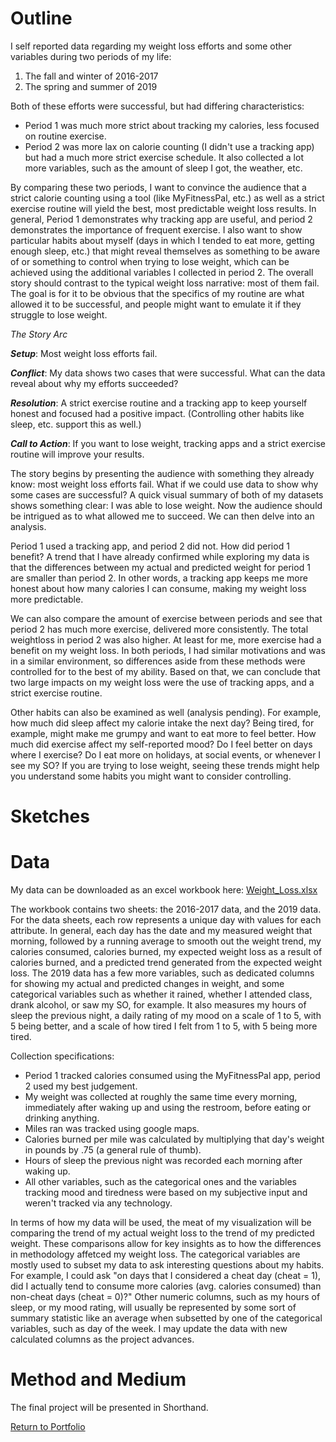 # Outline

I self reported data regarding my weight loss efforts and some other variables during two periods of my life:
1. The fall and winter of 2016-2017
2. The spring and summer of 2019

Both of these efforts were successful, but had differing characteristics:
- Period 1 was much more strict about tracking my calories, less focused on routine exercise.
- Period 2 was more lax on calorie counting (I didn't use a tracking app) but had a much more strict exercise schedule. It also collected a lot more variables, such as the amount of sleep I got, the weather, etc.

By comparing these two periods, I want to convince the audience that a strict calorie counting using a tool (like MyFitnessPal, etc.) as well as a strict exercise routine will yield the best, most predictable weight loss results. In general, Period 1 demonstrates why tracking app are useful, and period 2 demonstrates the importance of frequent exercise. I also want to show particular habits about myself (days in which I tended to eat more, getting enough sleep, etc.) that might reveal themselves as something to be aware of or something to control when trying to lose weight, which can be achieved using the additional variables I collected in period 2. The overall story should contrast to the typical weight loss narrative: most of them fail. The goal is for it to be obvious that the specifics of my routine are what allowed it to be successful, and people might want to emulate it if they struggle to lose weight.

*The Story Arc*

***Setup***: Most weight loss efforts fail.

***Conflict***: My data shows two cases that were successful. What can the data reveal about why my efforts succeeded?

***Resolution***: A strict exercise routine and a tracking app to keep yourself honest and focused had a positive impact. (Controlling other habits like sleep, etc. support this as well.)

***Call to Action***: If you want to lose weight, tracking apps and a strict exercise routine will improve your results.

The story begins by presenting the audience with something they already know: most weight loss efforts fail. What if we could use data to show why some cases are successful? A quick visual summary of both of my datasets shows something clear: I was able to lose weight. Now the audience should be intrigued as to what allowed me to succeed. We can then delve into an analysis. 

Period 1 used a tracking app, and period 2 did not. How did period 1 benefit? A trend that I have already confirmed while exploring my data is that the differences between my actual and predicted weight for period 1 are smaller than period 2. In other words, a tracking app keeps me more honest about how many calories I can consume, making my weight loss more predictable.

We can also compare the amount of exercise between periods and see that period 2 has much more exercise, delivered more consistently. The total weightloss in period 2 was also higher. At least for me, more exercise had a benefit on my weight loss. In both periods, I had similar motivations and was in a similar environment, so differences aside from these methods were controlled for to the best of my ability. Based on that, we can conclude that two large impacts on my weight loss were the use of tracking apps, and a strict exercise routine.

Other habits can also be examined as well (analysis pending). For example, how much did sleep affect my calorie intake the next day? Being tired, for example, might make me grumpy and want to eat more to feel better. How much did exercise affect my self-reported mood? Do I feel better on days where I exercise? Do I eat more on holidays, at social events, or whenever I see my SO? If you are trying to lose weight, seeing these trends might help you understand some habits you might want to consider controlling.

# Sketches

# Data
My data can be downloaded as an excel workbook here: [Weight_Loss.xlsx](https://jhumes.github.io/Humes-Portfolio/Final_Project/Weight_Loss.xlsx)

The workbook contains two sheets: the 2016-2017 data, and the 2019 data. For the data sheets, each row represents a unique day with values for each attribute. In general, each day has the date and my measured weight that morning, followed by a running average to smooth out the weight trend, my calories consumed, calories burned, my expected weight loss as a result of calories burned, and a predicted trend generated from the expected weight loss. The 2019 data has a few more variables, such as dedicated columns for showing my actual and predicted changes in weight, and some categorical variables such as whether it rained, whether I attended class, drank alcohol, or saw my SO, for example. It also measures my hours of sleep the previous night, a daily rating of my mood on a scale of 1 to 5, with 5 being better, and a scale of how tired I felt from 1 to 5, with 5 being more tired.

Collection specifications:
- Period 1 tracked calories consumed using the MyFitnessPal app, period 2 used my best judgement.
- My weight was collected at roughly the same time every morning, immediately after waking up and using the restroom, before eating or drinking anything.
- Miles ran was tracked using google maps.
- Calories burned per mile was calculated by multiplying that day's weight in pounds by .75 (a general rule of thumb).
- Hours of sleep the previous night was recorded each morning after waking up.
- All other variables, such as the categorical ones and the variables tracking mood and tiredness were based on my subjective input and weren't tracked via any technology.

In terms of how my data will be used, the meat of my visualization will be comparing the trend of my actual weight loss to the trend of my predicted weight. These comparisons allow for key insights as to how the differences in methodology affetced my weight loss. The categorical variables are mostly used to subset my data to ask interesting questions about my habits. For example, I could ask "on days that I considered a cheat day (cheat = 1), did I actually tend to consume more calories (avg. calories consumed) than non-cheat days (cheat = 0)?" Other numeric columns, such as my hours of sleep, or my mood rating, will usually be represented by some sort of summary statistic like an average when subsetted by one of the categorical variables, such as day of the week. I may update the data with new calculated columns as the project advances.

# Method and Medium

The final project will be presented in Shorthand.



[Return to Portfolio](https://jhumes.github.io/Humes-Portfolio/)

